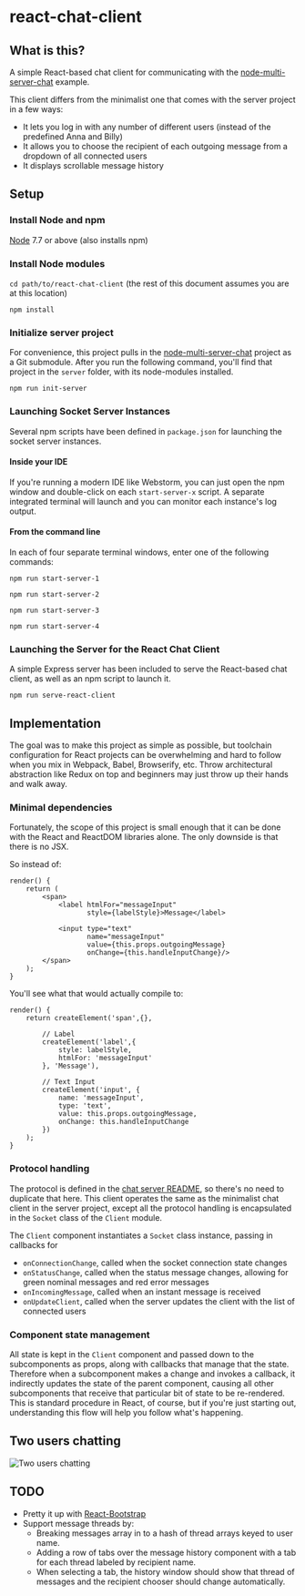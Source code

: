 # react-chat-client

## What is this?
A simple React-based chat client for communicating with the 
[node-multi-server-chat](https://github.com/cliffhall/node-multi-server-chat) example.

This client differs from the minimalist one that comes with the server project in a few ways:

  * It lets you log in with any number of different users (instead of the predefined Anna and Billy)
  * It allows you to choose the recipient of each outgoing message from a dropdown of all connected users
  * It displays scrollable message history 

## Setup

### Install Node and npm
[Node](https://nodejs.org/en/download/) 7.7 or above (also installs npm)

### Install Node modules
```cd path/to/react-chat-client``` (the rest of this document assumes you are at this location)

```npm install```

### Initialize server project
For convenience, this project pulls in the [node-multi-server-chat](https://github.com/cliffhall/node-multi-server-chat)
project as a Git submodule. After you run the following command, you'll find that project in the ```server``` folder,
with its node-modules installed.

```npm run init-server```

### Launching Socket Server Instances
Several npm scripts have been defined in ```package.json``` for launching the socket server instances.

#### Inside your IDE
If you're running a modern IDE like Webstorm, you can just open the npm window and double-click on each ```start-server-x``` script. 
A separate integrated terminal will launch and you can monitor each instance's log output.

#### From the command line
In each of four separate terminal windows, enter one of the following commands: 

```npm run start-server-1```

```npm run start-server-2```

```npm run start-server-3```

```npm run start-server-4```

### Launching the Server for the React Chat Client
A simple Express server has been included to serve the React-based chat client, as well as an npm script to launch it.

```npm run serve-react-client```

## Implementation
The goal was to make this project as simple as possible, but toolchain configuration for React projects can be overwhelming 
and hard to follow when you mix in Webpack, Babel, Browserify, etc. Throw architectural abstraction like Redux on top and
beginners may just throw up their hands and walk away.

### Minimal dependencies
Fortunately, the scope of this project is small enough that it can be done with the React and ReactDOM libraries alone. 
The only downside is that there is no JSX. 

So instead of:

    render() {
        return (
            <span>
                <label htmlFor="messageInput" 
                       style={labelStyle}>Message</label>
                       
                <input type="text" 
                       name="messageInput" 
                       value={this.props.outgoingMessage} 
                       onChange={this.handleInputChange}/>
            </span>
        );
    }

You'll see what that would actually compile to:

    render() {
        return createElement('span',{},

            // Label
            createElement('label',{
                style: labelStyle,
                htmlFor: 'messageInput'
            }, 'Message'),

            // Text Input
            createElement('input', {
                name: 'messageInput',
                type: 'text',
                value: this.props.outgoingMessage,
                onChange: this.handleInputChange
            })
        );
    }

### Protocol handling
The protocol is defined in the [chat server README](https://github.com/cliffhall/node-multi-server-chat/blob/master/README.md), 
so there's no need to duplicate that here. This client operates the same as the minimalist chat client in the server project, 
except all the protocol handling is encapsulated in the ```Socket``` class of the ```Client``` module. 

The ```Client``` component instantiates a ```Socket``` class instance, passing in callbacks for 
  
  * ```onConnectionChange```, called when the socket connection state changes
  * ```onStatusChange```, called when the status message changes, allowing for green nominal messages and red error messages
  * ```onIncomingMessage```, called when an instant message is received
  * ```onUpdateClient```, called when the server updates the client with the list of connected users

### Component state management
All state is kept in the ```Client``` component and passed down to the subcomponents as props, along with callbacks
that manage that the state. Therefore when a subcomponent makes a change and invokes a callback, it indirectly updates 
the state of the parent component, causing all other subcomponents that receive that particular bit of state to be 
re-rendered. This is standard procedure in React, of course, but if you're just starting out, understanding this flow
will help you follow what's happening.

## Two users chatting 
![Two users chatting](img/one-on-one-chat-with-message-history.png "Two users chatting")

## TODO

  * Pretty it up with [React-Bootstrap](https://react-bootstrap.github.io/components/alerts/)
  * Support message threads by: 
    - Breaking messages array in to a hash of thread arrays keyed to user name. 
    - Adding a row of tabs over the message history component with a tab for each thread labeled by recipient name.
    - When selecting a tab, the history window should show that thread of messages and the recipient chooser should change automatically.